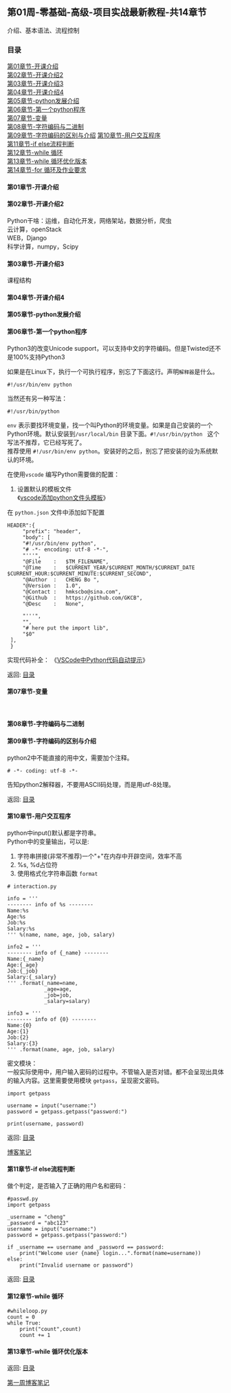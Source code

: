
## 第01周-零基础-高级-项目实战最新教程-共14章节

介绍、基本语法、流程控制  

### 目录  

[第01章节-开课介绍](#第01章节-开课介绍)                         
[第02章节-开课介绍2](#第02章节-开课介绍2)                       
[第03章节-开课介绍3](#第03章节-开课介绍3)                       
[第04章节-开课介绍4](#第04章节-开课介绍4)                       
[第05章节-python发展介绍](#第05章节-python发展介绍)             
[第06章节-第一个python程序](#第06章节-第一个python程序)         
[第07章节-变量](#第07章节-变量)                                 
[第08章节-字符编码与二进制](#第08章节-字符编码与二进制)         
[第09章节-字符编码的区别与介绍](#第09章节-字符编码的区别与介绍) 
[第10章节-用户交互程序](#第10章节-用户交互程序)                
[第11章节-if else流程判断](#第11章节-if-else流程判断)           
[第12章节-while 循环](#第12章节-while-循环)                     
[第13章节-while 循环优化版本](#第13章节-while-循环优化版本)     
[第14章节-for 循环及作业要求](#第14章节-for-循环及作业要求)     


#### 第01章节-开课介绍  
#### 第02章节-开课介绍2  
Python干啥：运维，自动化开发，网络架站，数据分析，爬虫  
云计算，openStack  
WEB，Django  
科学计算，numpy，Scipy  

#### 第03章节-开课介绍3  
课程结构  

#### 第04章节-开课介绍4  
#### 第05章节-python发展介绍  

#### 第06章节-第一个python程序  
Python3的改变Unicode support，可以支持中文的字符编码。但是Twisted还不是100%支持Python3  

如果是在Linux下，执行一个可执行程序，别忘了下面这行。声明`解释器`是什么。  

```python{.line-numbers}  
#!/usr/bin/env python
```  

当然还有另一种写法：  
```python{.line-numbers}  
#!/usr/bin/python  
``` 
`env` 表示要找环境变量，找一个叫Python的环境变量。如果是自己安装的一个Python环境。默认安装到`/usr/local/bin` 目录下面。`#!/usr/bin/python ` 这个写法不推荐，它已经写死了。  
推荐使用 `#!/usr/bin/env python`。安装好的之后，别忘了把安装的设为系统默认的环境。  

在使用`vscode` 编写Python需要做的配置：
1. 设置默认的模板文件  
《[vscode添加python文件头模板](https://blog.csdn.net/jinxiaonian11/article/details/83542696)》  

在 `python.json` 文件中添加如下配置
```json{.line-numbers}  
HEADER":{
     "prefix": "header",
     "body": [
     "#!/usr/bin/env python",
     "# -*- encoding: utf-8 -*-",
     "'''",
     "@File    :   $TM_FILENAME",
     "@Time    :   $CURRENT_YEAR/$CURRENT_MONTH/$CURRENT_DATE $CURRENT_HOUR:$CURRENT_MINUTE:$CURRENT_SECOND",
     "@Author  :   CHENG Bo ",
     "@Version :   1.0",
     "@Contact :   hmkscbo@sina.com",
     "@Github  :   https://github.com/GKCB",
     "@Desc    :   None",
     
     "'''",
     "",
     "# here put the import lib",
     "$0"
 ],
 }
```  

实现代码补全：
《[VSCode中Python代码自动提示](https://blog.csdn.net/woswod/article/details/92795526)》 

返回: [目录](#目录)  

#### 第07章节-变量  

&emsp;

#### 第08章节-字符编码与二进制  

#### 第09章节-字符编码的区别与介绍  
python2中不能直接的用中文，需要加个注释。  
```python{.line-numbers}  
# -*- coding: utf-8 -*- 
```  
告知python2解释器，不要用ASCII码处理，而是用utf-8处理。

返回: [目录](#目录)  

#### 第10章节-用户交互程序  

python中input()默认都是字符串。  
Python中的变量输出，可以是:  
1. 字符串拼接(非常不推荐)一个"+"在内存中开辟空间，效率不高  
2. %s, %d占位符  
3. 使用格式化字符串函数 `format`  

```python{.line-numbers}  
# interaction.py

info = '''
-------- info of %s --------
Name:%s
Age:%s
Job:%s
Salary:%s
''' %(name, name, age, job, salary)

info2 = '''
-------- info of {_name} --------
Name:{_name}
Age:{_age}
Job:{_job}
Salary:{_salary}
''' .format(_name=name, 
            _age=age, 
            _job=job, 
            _salary=salary)

info3 = '''
-------- info of {0} --------
Name:{0}
Age:{1}
Job:{2}
Salary:{3}
''' .format(name, age, job, salary)
```

密文模块：  
一般实际使用中，用户输入密码的过程中。不管输入是否对错。都不会呈现出具体的输入内容。这里需要使用模块 `getpass`，呈现密文密码。  

```python{.line-numbers}  
import getpass

username = input("username:")
password = getpass.getpass("password:")

print(username, password)
```  

返回: [目录](#目录)  

[博客笔记](http://www.cnblogs.com/alex3714/articles/5885096.html)   

#### 第11章节-if else流程判断  

做个判定，是否输入了正确的用户名和密码：  

```python{.line-numbers}  
#passwd.py
import getpass

_username = "cheng"
_password = "abc123"
username = input("username:")
password = getpass.getpass("password:")

if _username == username and _password == password:
    print("Welcome user {name} login...".format(name=username))
else:
    print("Invalid username or password")
```

返回: [目录](#目录)  

#### 第12章节-while 循环  


```python{.line-numbers}   
#whileloop.py 
count = 0
while True:
    print("count",count)
    count += 1
```

#### 第13章节-while 循环优化版本  



返回: [目录](#目录)  


[第一周博客笔记](http://www.cnblogs.com/alex3714/articles/5885096.html)  
